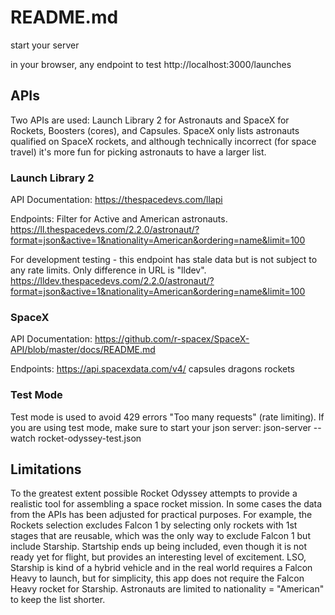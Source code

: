 # README.md
start your server

in your browser, any endpoint to test
http://localhost:3000/launches

## APIs
Two APIs are used: Launch Library 2 for Astronauts and SpaceX for Rockets, Boosters (cores), and Capsules.  SpaceX only lists astronauts qualified on SpaceX rockets, and although technically incorrect (for space travel) it's more fun for picking astronauts to have a larger list. 

### Launch Library 2   
API Documentation:
https://thespacedevs.com/llapi

Endpoints:
Filter for Active and American astronauts.
https://ll.thespacedevs.com/2.2.0/astronaut/?format=json&active=1&nationality=American&ordering=name&limit=100

For development testing - this endpoint has stale data but is not subject to any rate limits.
Only difference in URL is "lldev".
https://lldev.thespacedevs.com/2.2.0/astronaut/?format=json&active=1&nationality=American&ordering=name&limit=100


### SpaceX
API Documentation:
https://github.com/r-spacex/SpaceX-API/blob/master/docs/README.md

Endpoints:
https://api.spacexdata.com/v4/
  capsules
  dragons
  rockets

### Test Mode
Test mode is used to avoid 429 errors "Too many requests" (rate limiting).
If you are using test mode, make sure to start your json server:
json-server --watch rocket-odyssey-test.json

## Limitations
To the greatest extent possible Rocket Odyssey attempts to provide a realistic tool for assembling a space rocket mission. In some cases the data from the APIs has been adjusted for practical purposes. For example, the Rockets selection excludes Falcon 1 by selecting only rockets with 1st stages that are reusable, which was the only way to exclude Falcon 1 but include Starship. Startship ends up being included, even though it is not ready yet for flight, but provides an interesting level of excitement. LSO, Starship is kind of a hybrid vehicle and in the real world requires a Falcon Heavy to launch, but for simplicity, this app does not require the Falcon Heavy rocket for Starship. Astronauts are limited to nationality = "American" to keep the list shorter.

